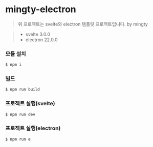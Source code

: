 # mingty-electron

> 위 프로젝트는 svelte와 electron 템플릿 프로젝트입니다. by mingty

> - svelte 3.0.0
> - electron 22.0.0

### 모듈 설치
``` sh
$ npm i
```

### 빌드
``` sh
$ npm run build
```

### 프로젝트 실행(svelte)
``` sh
$ npm run dev
```

### 프로젝트 실행(electron)
``` sh
$ npm run e
```